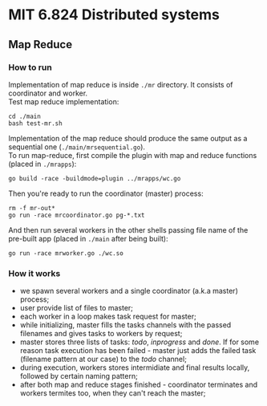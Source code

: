 # MIT 6.824 Distributed systems  

## Map Reduce  

### How to run  
Implementation of map reduce is inside `./mr` directory. It consists of coordinator and worker.  
Test map reduce implementation:  
```
cd ./main 
bash test-mr.sh
```  
Implementation of the map reduce should produce the same output as a sequential one (`./main/mrsequential.go`).  
To run map-reduce, first compile the plugin with map and reduce functions (placed in `./mrapps`):  
```
go build -race -buildmode=plugin ../mrapps/wc.go
```  
Then you're ready to run the coordinator (master) process:
```
rm -f mr-out*
go run -race mrcoordinator.go pg-*.txt
```  
And then run several workers in the other shells passing file name of the pre-built app (placed in `./main` after being built):  
```
go run -race mrworker.go ./wc.so
```  

### How it works  
  - we spawn several workers and a single coordinator (a.k.a master) process;  
  - user provide list of files to master;  
  - each worker in a loop makes task request for master;  
  - while initializing, master fills the tasks channels with the passed filenames and gives tasks to workers by request;  
  - master stores three lists of tasks: *todo*, *inprogress* and *done*. If for some reason task execution has been failed - master just adds the failed task (filename pattern at our case) to the *todo* channel;  
  - during execution, workers stores intermidiate and final results locally, followed by certain naming pattern;  
  - after both map and reduce stages finished - coordinator terminates and workers termites too, when they can't reach the master;  
